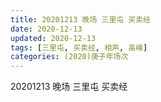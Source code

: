 ```yaml
---
title: 20201213 晚场 三里屯 买卖经 
date: 2020-12-13
updated: 2020-12-13
tags: [三里屯, 买卖经, 相声, 高峰] 
categories: (2020)庚子年场次
---
```

20201213 晚场 三里屯 买卖经 



